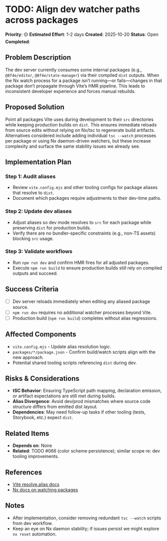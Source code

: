 # TODO: Align dev watcher paths across packages

**Priority**: 🟡
**Estimated Effort**: 1-2 days
**Created**: 2025-10-20
**Status**: Open
**Completed**: 

## Problem Description

The dev server currently consumes some internal packages (e.g., `@8f4e/editor`, `@8f4e/state-manager`) via their compiled `dist` outputs. When the Nx watch process for a package isn’t running—or fails—changes in that package don’t propagate through Vite’s HMR pipeline. This leads to inconsistent developer experience and forces manual rebuilds.

## Proposed Solution

Point all packages Vite uses during development to their `src` directories while keeping production builds on `dist`. This ensures immediate reloads from source edits without relying on Nx/tsc to regenerate build artifacts. Alternatives considered include adding individual `tsc --watch` processes per package or using Nx daemon-driven watchers, but these increase complexity and surface the same stability issues we already see.

## Implementation Plan

### Step 1: Audit aliases
- Review `vite.config.mjs` and other tooling configs for package aliases that resolve to `dist`.
- Document which packages require adjustments to their dev-time paths.

### Step 2: Update dev aliases
- Adjust aliases so dev mode resolves to `src` for each package while preserving `dist` for production builds.
- Verify there are no bundler-specific constraints (e.g., non-TS assets) blocking `src` usage.

### Step 3: Validate workflows
- Run `npm run dev` and confirm HMR fires for all adjusted packages.
- Execute `npm run build` to ensure production builds still rely on compiled outputs and succeed.

## Success Criteria

- [ ] Dev server reloads immediately when editing any aliased package source.
- [ ] `npm run dev` requires no additional watcher processes beyond Vite.
- [ ] Production build (`npm run build`) completes without alias regressions.

## Affected Components

- `vite.config.mjs` - Update alias resolution logic.
- `packages/*/package.json` - Confirm build/watch scripts align with the new approach.
- Potential shared tooling scripts referencing `dist` during dev.

## Risks & Considerations

- **tSC Behavior**: Ensuring TypeScript path mapping, declaration emission, or artifact expectations are still met during builds.
- **Alias Divergence**: Avoid dev/prod mismatches where source code structure differs from emitted dist layout.
- **Dependencies**: May need follow-up tasks if other tooling (tests, Storybook, etc.) expect `dist`.

## Related Items

- **Depends on**: None
- **Related**: TODO #066 (color scheme persistence); similar scope re: dev tooling improvements.

## References

- [Vite resolve.alias docs](https://vitejs.dev/config/shared-options.html#resolve-alias)
- [Nx docs on watching packages](https://nx.dev)

## Notes

- After implementation, consider removing redundant `tsc --watch` scripts from dev workflow.
- Keep an eye on Nx daemon stability; if issues persist we might explore `nx reset` automation.
